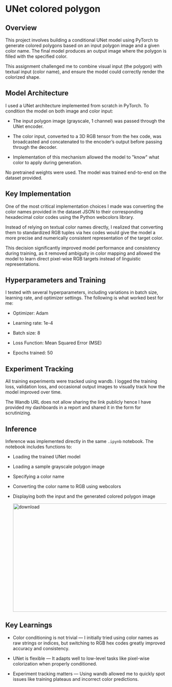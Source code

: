 
# UNet colored polygon

## Overview

This project involves building a conditional UNet model using PyTorch to generate colored polygons based on an input polygon image and a given color name. The final model produces an output image where the polygon is filled with the specified color.

This assignment challenged me to combine visual input (the polygon) with textual input (color name), and ensure the model could correctly render the colorized shape. 

## Model Architecture

I used a UNet architecture implemented from scratch in PyTorch. To condition the model on both image and color input:

- The input polygon image (grayscale, 1 channel) was passed through the UNet encoder.

- The color input, converted to a 3D RGB tensor from the hex code, was broadcasted and concatenated to the encoder’s output before passing through the decoder.

- Implementation of this mechanism allowed the model to "know" what color to apply during generation.

No pretrained weights were used. The model was trained end-to-end on the dataset provided.

## Key Implementation

One of the most critical implementation choices I made was converting the color names provided in the dataset JSON to their corresponding hexadecimal color codes using the Python webcolors library.

Instead of relying on textual color names directly, I realized that converting them to standardized RGB tuples via hex codes would give the model a more precise and numerically consistent representation of the target color.

This decision significantly improved model performance and consistency during training, as it removed ambiguity in color mapping and allowed the model to learn direct pixel-wise RGB targets instead of linguistic representations.

## Hyperparameters and Training

I tested with several hyperparameters, including variations in batch size, learning rate, and optimizer settings. The following is what worked best for me:

- Optimizer: Adam

- Learning rate: 1e-4

- Batch size: 8

- Loss Function: Mean Squared Error (MSE)

- Epochs trained: 50

## Experiment Tracking

All training experiments were tracked using wandb. I logged the training loss, validation loss, and occasional output images to visually track how the model improved over time.

The Wandb URL does not allow sharing the link publicly hence I have provided my dashboards in a report and shared it in the form for scrutinizing.


## Inference

Inference was implemented directly in the same `.ipynb` notebook. The notebook includes functions to:

- Loading the trained UNet model

- Loading a sample grayscale polygon image

- Specifying a color name

- Converting the color name to RGB using webcolors

- Displaying both the input and the generated colored polygon image

  <img width="993" height="339" alt="download" src="https://github.com/user-attachments/assets/3da02968-b81e-4eb6-8bad-14caac934f1e" />


## Key Learnings

- Color conditioning is not trivial — I initially tried using color names as raw strings or indices, but switching to RGB hex codes greatly improved accuracy and consistency.

- UNet is flexible — It adapts well to low-level tasks like pixel-wise colorization when properly conditioned.

- Experiment tracking matters — Using wandb allowed me to quickly spot issues like training plateaus and incorrect color predictions.
